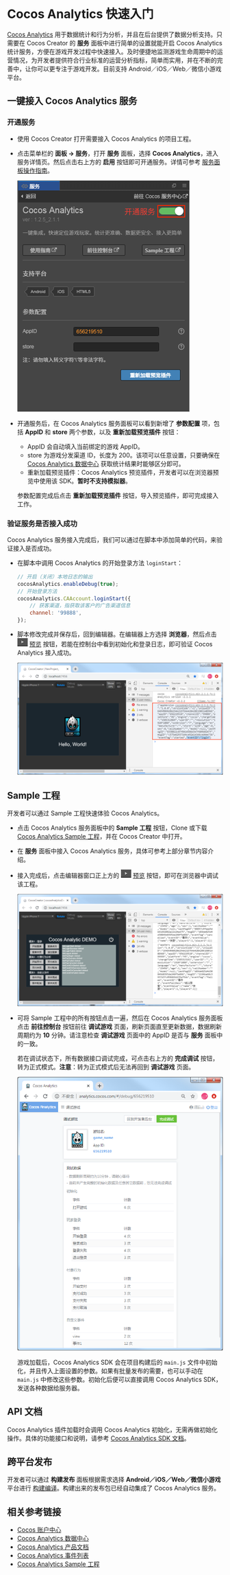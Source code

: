 # Cocos Analytics 快速入门

[Cocos Analytics](https://www.cocos.com/analytics) 用于数据统计和行为分析，并且在后台提供了数据分析支持。只需要在 Cocos Creator 的 **服务** 面板中进行简单的设置就能开启 Cocos Analytics 统计服务，方便在游戏开发过程中快速接入。及时便捷地监测游戏生命周期中的运营情况，为开发者提供符合行业标准的运营分析指标，简单而实用，并在不断的完善中，让你可以更专注于游戏开发。目前支持 Android／iOS／Web／微信小游戏平台。

## 一键接入 Cocos Analytics 服务

### 开通服务

- 使用 Cocos Creator 打开需要接入 Cocos Analytics 的项目工程。

- 点击菜单栏的 **面板 -> 服务**，打开 **服务** 面板，选择 **Cocos Analytics**，进入服务详情页。然后点击右上方的 **启用** 按钮即可开通服务。详情可参考 [服务面板操作指南](./user-guide.md)。

  ![](cocos-analytics/analytics-panel.png)

- 开通服务后，在 Cocos Analytics 服务面板可以看到新增了 **参数配置** 项，包括 **AppID** 和 **store** 两个参数，以及 **重新加载预览插件** 按钮：

    - AppID 会自动填入当前绑定的游戏 AppID。
    - store 为游戏分发渠道 ID，长度为 200。该项可以任意设置，只要确保在 [Cocos Analytics 数据中心](http://analytics.cocos.com/) 获取统计结果时能够区分即可。
    - 重新加载预览插件：Cocos Analytics 预览插件，开发者可以在浏览器预览中使用该 SDK。**暂时不支持模拟器**。

    参数配置完成后点击 **重新加载预览插件** 按钮，导入预览插件，即可完成接入工作。

### 验证服务是否接入成功

Cocos Analytics 服务接入完成后，我们可以通过在脚本中添加简单的代码，来验证接入是否成功。

- 在脚本中调用 Cocos Analytics 的开始登录方法 `loginStart`：

    ```js
    // 开启（关闭）本地日志的输出
    cocosAnalytics.enableDebug(true); 
    // 开始登录方法
    cocosAnalytics.CAAccount.loginStart({
        // 获客渠道，指获取该客户的广告渠道信息 
        channel: '99888',
    });
    ```

- 脚本修改完成并保存后，回到编辑器。在编辑器上方选择 **浏览器**，然后点击 ![](./image/preview-button.jpg) [预览](../getting-started/basics/preview-build.md) 按钮，若能在控制台中看到初始化和登录日志，即可验证 Cocos Analytics 接入成功。

    ![](cocos-analytics/analytics-debugging.png)


## Sample 工程

开发者可以通过 Sample 工程快速体验 Cocos Analytics。

- 点击 Cocos Analytics 服务面板中的 **Sample 工程** 按钮，Clone 或下载 [Cocos Analytics Sample 工程](https://github.com/CocosService/cocosAnalyticsDemo)，并在 Cocos Creator 中打开。

- 在 **服务** 面板中接入 Cocos Analytics 服务，具体可参考上部分章节内容介绍。

- 接入完成后，点击编辑器窗口正上方的 ![](./image/preview-button.jpg) [预览](../getting-started/basics/preview-build.md) 按钮，即可在浏览器中调试该工程。

  ![](cocos-analytics/analytics-sample.png)

- 可将 Sample 工程中的所有按钮点击一遍，然后在 Cocos Analytics 服务面板点击 **前往控制台** 按钮前往 **调试游戏** 页面，刷新页面直至更新数据，数据刷新周期约为 **10** 分钟。请注意检查 **调试游戏** 页面中的 AppID 是否与 **服务** 面板中的一致。

  若在调试状态下，所有数据接口调试完成，可点击右上方的 **完成调试** 按钮，转为正式模式。**注意**：转为正式模式后无法再回到 **调试游戏** 页面。

  ![](cocos-analytics/analytics-console.png)

  游戏加载后，Cocos Analytics SDK 会在项目构建后的 `main.js` 文件中初始化，并且传入上面设置的参数。如果有批量发布的需要，也可以手动在 `main.js` 中修改这些参数。初始化后便可以直接调用 Cocos Analytics SDK，发送各种数据给服务器。

## API 文档

Cocos Analytics 插件加载时会调用 Cocos Analytics 初始化，无需再做初始化操作。具体的功能接口和说明，请参考 [Cocos Analytics SDK 文档](https://n-analytics.cocos.com/docs/zh/h5/interface_h5.html)。

## 跨平台发布

开发者可以通过 **构建发布** 面板根据需求选择 **Android／iOS／Web／微信小游戏** 平台进行 [构建编译](../publish/publish-native.md)。构建出来的发布包已经自动集成了 Cocos Analytics 服务。

## 相关参考链接

- [Cocos 账户中心](https://account.cocos.com/#/)
- [Cocos Analytics 数据中心](http://analytics.cocos.com/)
- [Cocos Analytics 产品文档](https://n-analytics.cocos.com/docs/zh/)
- [Cocos Analytics 事件列表](https://n-analytics.cocos.com/docs/zh/analytics_event.html)
- [Cocos Analytics Sample 工程](https://github.com/CocosService/cocosAnalyticsDemo)
